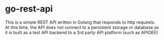 # go-rest-api

This is a simple REST API written in Golang that responds to http requests. At this time, the API does not connect to a persistent storage or database 
as it is built as a test API backend to a 3rd party API platform (such as APIGEE)
